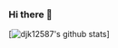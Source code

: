 ### Hi there 👋
[![djk12587's github stats](https://github-readme-stats.vercel.app/api?username=djk12587)]

